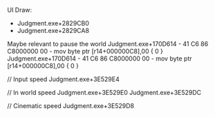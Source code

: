 UI Draw: 
  - Judgment.exe+2829CB0
  - Judgment.exe+2829CA8

Maybe relevant to pause the world
Judgment.exe+170D614 - 41 C6 86 C8000000 00  - mov byte ptr [r14+000000C8],00 { 0 }
Judgment.exe+170D614 - 41 C6 86 C8000000 00  - mov byte ptr [r14+000000C8],00 { 0 }



// Input speed
Judgment.exe+3E529E4

// In world speed
Judgment.exe+3E529E0
Judgment.exe+3E529DC

// Cinematic speed
Judgment.exe+3E529D8


